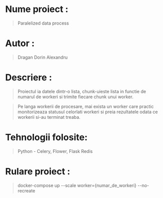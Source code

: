 # Nume proiect :
> Paralelized data process
# Autor : 
> Dragan Dorin Alexandru
# Descriere : 
> Proiectul ia datele dintr-o lista, chunk-uieste lista in functie de numarul de workeri si trimite fiecare chunk unui worker.

> Pe langa workerii de procesare, mai exista un worker care practic monitorizeaza statusul celorlati workeri si preia rezultatele odata ce workerii si-au terminat treaba.
# Tehnologii folosite:
> Python - Celery, Flower, Flask
> Redis
# Rulare proiect : 
> docker-compose up --scale worker={numar_de_workeri} --no-recreate

